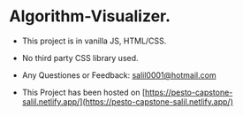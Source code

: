 # Algorithm-Visualizer.
- This project is in vanilla JS, HTML/CSS.

- No third party CSS library used.

- Any Questiones or Feedback: salil0001@hotmail.com

- This Project has been hosted on [https://pesto-capstone-salil.netlify.app/](https://pesto-capstone-salil.netlify.app/)
